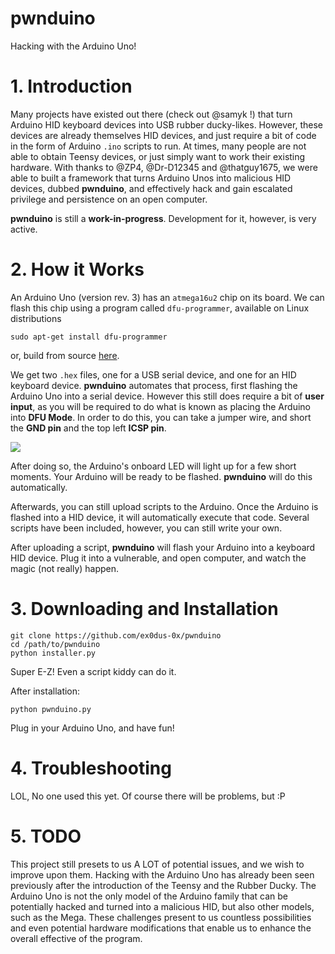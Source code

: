 # pwnduino
Hacking with the Arduino Uno!

# 1. Introduction

Many projects have existed out there (check out @samyk !) that turn Arduino HID keyboard devices into USB rubber ducky-likes. However, these devices are already themselves HID devices, and just require a bit of code in the form of Arduino `.ino` scripts to run. At times, many people are not able to obtain Teensy devices, or just simply want to work their existing hardware. With thanks to @ZP4, @Dr-D12345 and @thatguy1675, we were able to built a framework that turns Arduino Unos into malicious HID devices, dubbed __pwnduino__, and effectively hack and gain escalated privilege and persistence on an open computer.

__pwnduino__ is still a __work-in-progress__. Development for it, however, is very active.

# 2. How it Works

An Arduino Uno (version rev. 3) has an `atmega16u2` chip on its board. We can flash this chip using a program called `dfu-programmer`, available on Linux distributions

    sudo apt-get install dfu-programmer

or, build from source [here](https://dfu-programmer.github.io/).

We get two `.hex` files, one for a USB serial device, and one for an HID keyboard device. __pwnduino__ automates that process, first flashing the Arduino Uno into a serial device. However this still does require a bit of __user input__, as you will be required to do what is known as placing the Arduino into __DFU Mode__. In order to do this, you can take
a jumper wire, and short the __GND pin__ and the top left __ICSP pin__.

![](http://i.imgur.com/B9x4Cyf.jpg)

After doing so, the Arduino's onboard LED will light up for a few short moments. Your Arduino will be ready to be flashed. __pwnduino__ will do this automatically.

Afterwards, you can still upload scripts to the Arduino. Once the Arduino is flashed into a HID device, it will automatically execute that code. Several scripts have been included, however, you can still write your own.

After uploading a script, __pwnduino__ will flash your Arduino into a keyboard HID device. Plug it into a vulnerable, and open computer, and watch the magic (not really) happen.

# 3. Downloading and Installation

    git clone https://github.com/ex0dus-0x/pwnduino
    cd /path/to/pwnduino
    python installer.py

Super E-Z! Even a script kiddy can do it.

After installation:

    python pwnduino.py

Plug in your Arduino Uno, and have fun!

# 4. Troubleshooting

LOL, No one used this yet. Of course there will be problems, but :P

# 5. TODO

This project still presets to us A LOT of potential issues, and we wish to improve upon them. Hacking with the Arduino Uno has already been seen previously after the introduction of the Teensy and the Rubber Ducky. The Arduino Uno is not the only model of the Arduino family that can be potentially hacked and turned into a malicious HID, but also other models, such as the Mega. These challenges present to us countless possibilities and even potential hardware modifications that enable us to enhance the overall effective of the program.
